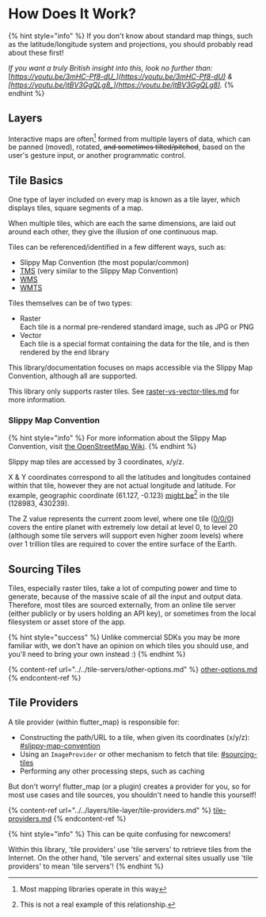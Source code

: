 # How Does It Work?

{% hint style="info" %}
If you don't know about standard map things, such as the latitude/longitude system and projections, you should probably read about these first!

_If you want a truly British insight into this, look no further than:_ [_https://youtu.be/3mHC-Pf8-dU_](https://youtu.be/3mHC-Pf8-dU) _&_ [_https://youtu.be/jtBV3GgQLg8_](https://youtu.be/jtBV3GgQLg8)_._
{% endhint %}

## Layers

Interactive maps are often[^1] formed from multiple layers of data, which can be panned (moved), rotated, ~~and sometimes tilted/pitched~~, based on the user's gesture input, or another programmatic control.

## Tile Basics

One type of layer included on every map is known as a tile layer, which displays tiles, square segments of a map.

When multiple tiles, which are each the same dimensions, are laid out around each other, they give the illusion of one continuous map.

Tiles can be referenced/identified in a few different ways, such as:

* Slippy Map Convention (the most popular/common)
* [TMS](https://wiki.openstreetmap.org/wiki/TMS) (very similar to the Slippy Map Convention)
* [WMS](https://wiki.openstreetmap.org/wiki/WMS)&#x20;
* [WMTS](https://en.wikipedia.org/wiki/Web\_Map\_Tile\_Service)

Tiles themselves can be of two types:

* Raster\
  Each tile is a normal pre-rendered standard image, such as JPG or PNG
* Vector\
  Each tile is a special format containing the data for the tile, and is then rendered by the end library

This library/documentation focuses on maps accessible via the Slippy Map Convention, although all are supported.

This library only supports raster tiles. See [raster-vs-vector-tiles.md](raster-vs-vector-tiles.md "mention") for more information.

### Slippy Map Convention

{% hint style="info" %}
For more information about the Slippy Map Convention, visit [the OpenStreetMap Wiki](https://wiki.openstreetmap.org/wiki/Slippy\_map\_tilenames).
{% endhint %}

Slippy map tiles are accessed by 3 coordinates, x/y/z.

X & Y coordinates correspond to all the latitudes and longitudes contained within that tile, however they are not actual longitude and latitude. For example, geographic coordinate (61.127, -0.123) [might be](#user-content-fn-2)[^2] in the tile (128983, 430239).

The Z value represents the current zoom level, where one tile ([0/0/0](https://tile.openstreetmap.org/0/0/0.png)) covers the entire planet with extremely low detail at level 0, to level 20 (although some tile servers will support even higher zoom levels) where over 1 trillion tiles are required to cover the entire surface of the Earth.

## Sourcing Tiles

Tiles, especially raster tiles, take a lot of computing power and time to generate, because of the massive scale of all the input and output data. Therefore, most tiles are sourced externally, from an online tile server (either publicly or by users holding an API key), or sometimes from the local filesystem or asset store of the app.

{% hint style="success" %}
Unlike commercial SDKs you may be more familiar with, we don't have an opinion on which tiles you should use, and you'll need to bring your own instead :)
{% endhint %}

{% content-ref url="../../tile-servers/other-options.md" %}
[other-options.md](../../tile-servers/other-options.md)
{% endcontent-ref %}

## Tile Providers

A tile provider (within flutter\_map) is responsible for:

* Constructing the path/URL to a tile, when given its coordinates (x/y/z): [#slippy-map-convention](./#slippy-map-convention "mention")
* Using an `ImageProvider` or other mechanism to fetch that tile: [#sourcing-tiles](./#sourcing-tiles "mention")
* Performing any other processing steps, such as caching

But don't worry! flutter\_map (or a plugin) creates a provider for you, so for most use cases and tile sources, you shouldn't need to handle this yourself!

{% content-ref url="../../layers/tile-layer/tile-providers.md" %}
[tile-providers.md](../../layers/tile-layer/tile-providers.md)
{% endcontent-ref %}

{% hint style="info" %}
This can be quite confusing for newcomers!

Within this library, 'tile providers' use 'tile servers' to retrieve tiles from the Internet. On the other hand, 'tile servers' and external sites usually use 'tile providers' to mean 'tile servers'!
{% endhint %}

[^1]: Most mapping libraries operate in this way

[^2]: This is not a real example of this relationship.
